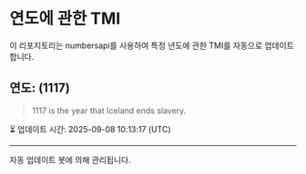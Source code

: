 
# 연도에 관한 TMI

이 리포지토리는 numbersapi를 사용하여 특정 년도에 관한 TMI를 자동으로 업데이트합니다.

## 연도: (1117)
> 1117 is the year that Iceland ends slavery.

⏳ 업데이트 시간: 2025-09-08 10:13:17 (UTC)

---
자동 업데이트 봇에 의해 관리됩니다.
